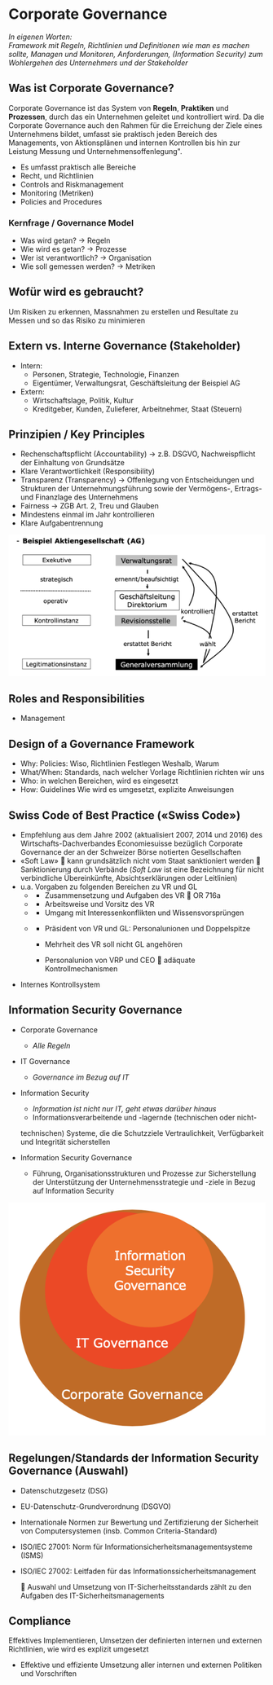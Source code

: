 # Corporate Governance



_In eigenen Worten:   
Framework mit Regeln, Richtlinien und Definitionen wie man es machen sollte, Managen und Monitoren, Anforderungen, \(Information Security\) zum Wohlergehen des Unternehmers und der Stakeholder_

## Was ist Corporate Governance?

Corporate Governance ist das System von **Regeln**, **Praktiken** und **Prozessen**, durch das ein Unternehmen geleitet und kontrolliert wird. Da die Corporate Governance auch den Rahmen für die Erreichung der Ziele eines Unternehmens bildet, umfasst sie praktisch jeden Bereich des Managements, von Aktionsplänen und internen Kontrollen bis hin zur Leistung Messung und Unternehmensoffenlegung".

* Es umfasst praktisch alle Bereiche
* Recht, und Richtlinien
* Controls and Riskmanagement
* Monitoring \(Metriken\) 
* Policies and Procedures

### Kernfrage / Governance Model

* Was wird getan? -&gt; Regeln
* Wie wird es getan? -&gt; Prozesse
* Wer ist verantwortlich? -&gt; Organisation
* Wie soll gemessen werden? -&gt; Metriken

## Wofür wird es gebraucht?

Um Risiken zu erkennen, Massnahmen zu erstellen und Resultate zu Messen und so das Risiko zu minimieren 

## Extern vs. Interne Governance \(Stakeholder\)

* Intern: 
  * Personen, Strategie, Technologie, Finanzen
  * Eigentümer, Verwaltungsrat, Geschäftsleitung der Beispiel AG
* Extern: 
  * Wirtschaftslage, Politik, Kultur
  * Kreditgeber, Kunden, Zulieferer, Arbeitnehmer, Staat \(Steuern\)

## Prinzipien / Key Principles

* Rechenschaftspflicht \(Accountability\) -&gt; z.B. DSGVO, Nachweispflicht der Einhaltung von Grundsätze
* Klare Verantwortlichkeit \(Responsibility\)
* Transparenz \(Transparency\) -&gt; Offenlegung von Entscheidungen und Strukturen der Unternehmungsführung sowie der Vermögens-, Ertrags- und Finanzlage des Unternehmens
* Fairness  -&gt; ZGB Art. 2, Treu und Glauben
* Mindestens einmal im Jahr kontrollieren
* Klare Aufgabentrennung

![](../.gitbook/assets/image%20%28119%29.png)

## Roles and Responsibilities 

* Management

## Design of a Governance Framework

* Why: Policies: Wiso, Richtlinien Festlegen Weshalb, Warum
* What/When: Standards, nach welcher Vorlage Richtlinien richten wir uns
* Who: in welchen Bereichen, wird es eingesetzt
* How: Guidelines Wie wird es umgesetzt, explizite Anweisungen

## Swiss Code of Best Practice \(«Swiss Code»\)

* Empfehlung aus dem Jahre 2002 \(aktualisiert 2007, 2014 und 2016\) des Wirtschafts-Dachverbandes Economiesuisse bezüglich Corporate Governance der an der Schweizer Börse notierten Gesellschaften
* «Soft Law»  kann grundsätzlich nicht vom Staat sanktioniert werden  Sanktionierung durch Verbände \(_Soft Law_ ist eine Bezeichnung für nicht verbindliche Übereinkünfte, Absichtserklärungen oder Leitlinien\)
* u.a. Vorgaben zu folgenden Bereichen zu VR und GL
  * -  Zusammensetzung und Aufgaben des VR  OR 716a
  * -  Arbeitsweise und Vorsitz des VR
  * -  Umgang mit Interessenkonflikten und Wissensvorsprüngen
  * -  Präsident von VR und GL: Personalunionen und Doppelspitze

    - Mehrheit des VR soll nicht GL angehören

    - Personalunion von VRP und CEO  adäquate Kontrollmechanismen
* Internes Kontrollsystem

## Information Security Governance

* Corporate Governance
  * _Alle Regeln_
* IT Governance
  * _Governance im Bezug auf IT_
* Information Security

  * _Information ist nicht nur IT, geht etwas darüber hinaus_
  * Informationsverarbeitende und -lagernde \(technischen oder nicht-

  technischen\) Systeme, die die Schutzziele Vertraulichkeit, Verfügbarkeit und Integrität sicherstellen

* Information Security Governance
  * Führung, Organisationsstrukturen und Prozesse zur Sicherstellung der Unterstützung der Unternehmensstrategie und -ziele  in Bezug auf Information Security

![](../.gitbook/assets/image%20%28123%29.png)



## Regelungen/Standards der Information Security Governance \(Auswahl\)

* Datenschutzgesetz \(DSG\)
* EU-Datenschutz-Grundverordnung \(DSGVO\)
* Internationale Normen zur Bewertung und Zertifizierung der Sicherheit von Computersystemen \(insb. Common Criteria-Standard\)
* ISO/IEC 27001: Norm für Informationsicherheitsmanagementsysteme \(ISMS\)
* ISO/IEC 27002: Leitfaden für das Informationssicherheitsmanagement

   Auswahl und Umsetzung von IT-Sicherheitsstandards zählt zu den Aufgaben des IT-Sicherheitsmanagements

## Compliance

Effektives Implementieren, Umsetzen der definierten internen und externen Richtlinien, wie wird es explizit umgesetzt

* Effektive und effiziente Umsetzung aller internen und externen Politiken und Vorschriften

